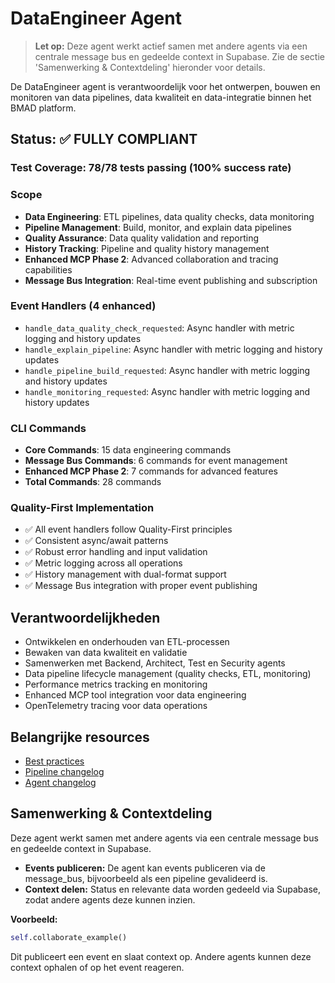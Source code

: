 # DataEngineer Agent

> **Let op:** Deze agent werkt actief samen met andere agents via een centrale message bus en gedeelde context in Supabase. Zie de sectie 'Samenwerking & Contextdeling' hieronder voor details.

De DataEngineer agent is verantwoordelijk voor het ontwerpen, bouwen en monitoren van data pipelines, data kwaliteit en data-integratie binnen het BMAD platform.

## Status: ✅ **FULLY COMPLIANT**

### Test Coverage: 78/78 tests passing (100% success rate)

### Scope
- **Data Engineering**: ETL pipelines, data quality checks, data monitoring
- **Pipeline Management**: Build, monitor, and explain data pipelines
- **Quality Assurance**: Data quality validation and reporting
- **History Tracking**: Pipeline and quality history management
- **Enhanced MCP Phase 2**: Advanced collaboration and tracing capabilities
- **Message Bus Integration**: Real-time event publishing and subscription

### Event Handlers (4 enhanced)
- `handle_data_quality_check_requested`: Async handler with metric logging and history updates
- `handle_explain_pipeline`: Async handler with metric logging and history updates
- `handle_pipeline_build_requested`: Async handler with metric logging and history updates
- `handle_monitoring_requested`: Async handler with metric logging and history updates

### CLI Commands
- **Core Commands**: 15 data engineering commands
- **Message Bus Commands**: 6 commands for event management
- **Enhanced MCP Phase 2**: 7 commands for advanced features
- **Total Commands**: 28 commands

### Quality-First Implementation
- ✅ All event handlers follow Quality-First principles
- ✅ Consistent async/await patterns
- ✅ Robust error handling and input validation
- ✅ Metric logging across all operations
- ✅ History management with dual-format support
- ✅ Message Bus integration with proper event publishing

## Verantwoordelijkheden
- Ontwikkelen en onderhouden van ETL-processen
- Bewaken van data kwaliteit en validatie
- Samenwerken met Backend, Architect, Test en Security agents
- Data pipeline lifecycle management (quality checks, ETL, monitoring)
- Performance metrics tracking en monitoring
- Enhanced MCP tool integration voor data engineering
- OpenTelemetry tracing voor data operations

## Belangrijke resources
- [Best practices](../../resources/templates/dataengineer/best-practices.md)
- [Pipeline changelog](../../resources/data/dataengineer/pipeline-changelog.md)
- [Agent changelog](changelog.md)

## Samenwerking & Contextdeling

Deze agent werkt samen met andere agents via een centrale message bus en gedeelde context in Supabase.

- **Events publiceren:** De agent kan events publiceren via de message_bus, bijvoorbeeld als een pipeline gevalideerd is.
- **Context delen:** Status en relevante data worden gedeeld via Supabase, zodat andere agents deze kunnen inzien.

**Voorbeeld:**
```python
self.collaborate_example()
```
Dit publiceert een event en slaat context op. Andere agents kunnen deze context ophalen of op het event reageren.
